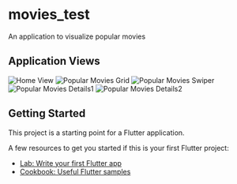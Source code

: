 # movies_test

An application to visualize popular movies

## Application Views
![Home View](https://github.com/ldpw0n6/movies_test/blob/master/examples/view5.jpg)
![Popular Movies Grid](https://github.com/ldpw0n6/movies_test/blob/master/examples/view4.jpg)
![Popular Movies Swiper](https://github.com/ldpw0n6/movies_test/blob/master/examples/view1.jpg)
![Popular Movies Details1](https://github.com/ldpw0n6/movies_test/blob/master/examples/view3.jpg)
![Popular Movies Details2](https://github.com/ldpw0n6/movies_test/blob/master/examples/view2.jpg)

## Getting Started

This project is a starting point for a Flutter application.

A few resources to get you started if this is your first Flutter project:

- [Lab: Write your first Flutter app](https://docs.flutter.dev/get-started/codelab)
- [Cookbook: Useful Flutter samples](https://docs.flutter.dev/cookbook)

